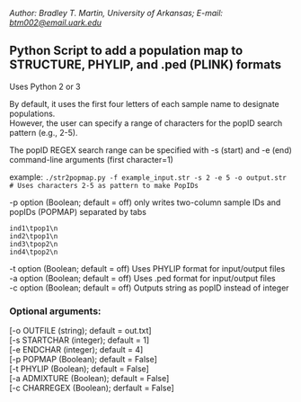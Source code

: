 *Author: 
Bradley T. Martin, University of Arkansas; 
E-mail: btm002@email.uark.edu*

## Python Script to add a population map to STRUCTURE, PHYLIP, and .ped (PLINK) formats

Uses Python 2 or 3

By default, it uses the first four letters of each sample name to designate populations.  
However, the user can specify a range of characters for the popID search pattern (e.g., 2-5).  

The popID REGEX search range can be specified with -s (start) and -e (end) command-line arguments (first character=1)  

example: `./str2popmap.py -f example_input.str -s 2 -e 5 -o output.str # Uses characters 2-5 as pattern
to make PopIDs`

-p option (Boolean; default = off) only writes two-column sample IDs and popIDs (POPMAP) separated by tabs

```
ind1\tpop1\n
ind2\tpop1\n
ind3\tpop2\n
ind4\tpop2\n
```

-t option (Boolean; default = off) Uses PHYLIP format for input/output files  
-a option (Boolean; default = off) Uses .ped format for input/output files  
-c option (Boolean; default = off) Outputs string as popID instead of integer  

### Optional arguments:

[-o OUTFILE (string); default = out.txt]  
[-s STARTCHAR (integer); default = 1]   
[-e ENDCHAR (integer); default = 4]  
[-p POPMAP (Boolean); default = False]  
[-t PHYLIP (Boolean); default = False]  
[-a ADMIXTURE (Boolean); default = False]  
[-c CHARREGEX (Boolean); derfault = False]  
